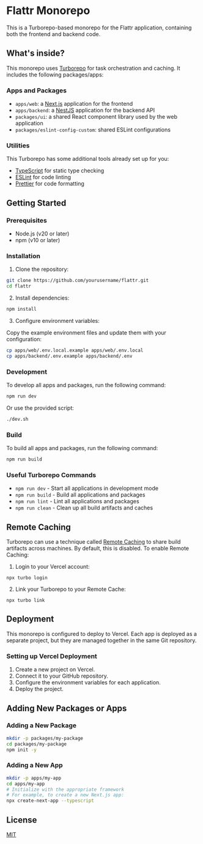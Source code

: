 # Flattr Monorepo

This is a Turborepo-based monorepo for the Flattr application, containing both the frontend and backend code.

## What's inside?

This monorepo uses [Turborepo](https://turbo.build/) for task orchestration and caching. It includes the following packages/apps:

### Apps and Packages

- `apps/web`: a [Next.js](https://nextjs.org/) application for the frontend
- `apps/backend`: a [NestJS](https://nestjs.com/) application for the backend API
- `packages/ui`: a shared React component library used by the web application
- `packages/eslint-config-custom`: shared ESLint configurations

### Utilities

This Turborepo has some additional tools already set up for you:

- [TypeScript](https://www.typescriptlang.org/) for static type checking
- [ESLint](https://eslint.org/) for code linting
- [Prettier](https://prettier.io) for code formatting

## Getting Started

### Prerequisites

- Node.js (v20 or later)
- npm (v10 or later)

### Installation

1. Clone the repository:

```bash
git clone https://github.com/yourusername/flattr.git
cd flattr
```

2. Install dependencies:

```bash
npm install
```

3. Configure environment variables:

Copy the example environment files and update them with your configuration:

```bash
cp apps/web/.env.local.example apps/web/.env.local
cp apps/backend/.env.example apps/backend/.env
```

### Development

To develop all apps and packages, run the following command:

```bash
npm run dev
```

Or use the provided script:

```bash
./dev.sh
```

### Build

To build all apps and packages, run the following command:

```bash
npm run build
```

### Useful Turborepo Commands

- `npm run dev` - Start all applications in development mode
- `npm run build` - Build all applications and packages
- `npm run lint` - Lint all applications and packages
- `npm run clean` - Clean up all build artifacts and caches

## Remote Caching

Turborepo can use a technique called [Remote Caching](https://turbo.build/repo/docs/core-concepts/remote-caching) to share build artifacts across machines. By default, this is disabled. To enable Remote Caching:

1. Login to your Vercel account:

```
npx turbo login
```

2. Link your Turborepo to your Remote Cache:

```
npx turbo link
```

## Deployment

This monorepo is configured to deploy to Vercel. Each app is deployed as a separate project, but they are managed together in the same Git repository.

### Setting up Vercel Deployment

1. Create a new project on Vercel.
2. Connect it to your GitHub repository.
3. Configure the environment variables for each application.
4. Deploy the project.

## Adding New Packages or Apps

### Adding a New Package

```bash
mkdir -p packages/my-package
cd packages/my-package
npm init -y
```

### Adding a New App

```bash
mkdir -p apps/my-app
cd apps/my-app
# Initialize with the appropriate framework
# For example, to create a new Next.js app:
npx create-next-app --typescript
```

## License

[MIT](LICENSE) 